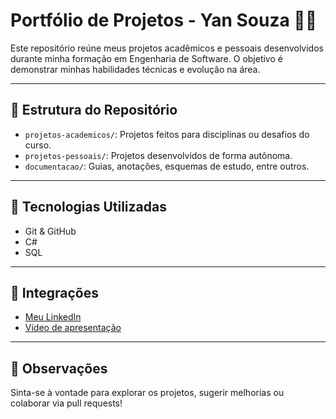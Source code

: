 # Portfólio de Projetos - Yan Souza 👨‍💻

Este repositório reúne meus projetos acadêmicos e pessoais desenvolvidos durante minha formação em Engenharia de Software. O objetivo é demonstrar minhas habilidades técnicas e evolução na área.

---

## 📁 Estrutura do Repositório

- `projetos-academicos/`: Projetos feitos para disciplinas ou desafios do curso.
- `projetos-pessoais/`: Projetos desenvolvidos de forma autônoma.
- `documentacao/`: Guias, anotações, esquemas de estudo, entre outros.

---

## 🔧 Tecnologias Utilizadas

- Git & GitHub
- C#
- SQL

---

## 🔗 Integrações

- [Meu LinkedIn](https://www.linkedin.com/in/yan-fellipe-a5a100360/)
- [Vídeo de apresentação]()

---

## 📌 Observações

Sinta-se à vontade para explorar os projetos, sugerir melhorias ou colaborar via pull requests!
